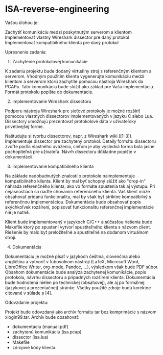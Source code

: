 # ISA-reverse-engineering
Vašou úlohou je:

Zachytiť komunikáciu medzi poskytnutým serverom a klientom 
Implementovať vlastný Wireshark dissector pre daný protokol
Implementovať kompatibilného klienta pre daný protokol

Upresnenie zadania:

1. Zachytenie protokolovej komunikácie
   
K zadaniu projektu bude dodaný virtuálny stroj s referenčným klientom a serverom. Vhodným použitím klienta vygenerujte komunikáciu medzi klientom a serverom ktorú zachytíte pomocou nástroja Wireshark do PCAPu. Táto komunikácia bude slúžiť ako základ pre Vašu implementáciu. Formát protokolu popíšte do dokumentácie.

2. Implementovanie Wireshark dissectoru

Podporu nástroja Wireshark pre sieťové protokoly je možné rozšíriť pomocou vlastných dissectorov implementovaných v jazyku C alebo Lua. Dissectory umožňujú prezentovať protokolové dáta v užívateľsky prívetivejšej forme.

Naštudujte si tvorbu dissectorov, napr. z Wireshark wiki ([1-3]). Implementuje dissector pre zachytený protokol. Detaily formátu dissectoru zvoľte podľa vlastného uváženia, cieľom je aby výsledná forma bola jasne pochopiteľná pre užívateľa. Návrh dissectoru dôkladne popíšte v dokumentácii.

3. Implementovanie kompatibilného klienta

Na základe nadobudnutých znalostí o protokole naimplementuje kompatibilného klienta. Klient by mal byť schopný slúžiť ako "drop-in" náhrada referenčného klienta, ako vo formáte spustenia tak aj výstupu. Pri nejasnostiach sa riaďte chovaním referenčného klienta. Váš klient môže obsahovať pridanú funkcionalitu, mal by však byť striktne kompatibilný s referenčnou implementáciou. Dokumentácia bude obsahovať popis akýchkoľvek rozšírení, popisovať funkcionalitu referenčnej implementácie nie je nutné.

Klient bude implementovaný v jazykoch C/C++ a súčasťou riešenia bude Makefile ktorý po spustení vytvorí spustiteľného klienta s názvom client. Riešenie by malo byť preložiteľné a spustiteľné na dodanom virtuálnom stroji.

4. Dokumentácia

Dokumentáciu je možné písať v jazykoch čeština, slovenčina alebo angličtina a vytvoriť v ľubovolnom nástroji (LaTeX, Microsoft Word, LibreOffice Writer, org-mode, Pandoc, ...), výsledkom však bude PDF súbor.
Obsahom dokumentácie bude analýza zachytenej komunikácie, popis protokolu, návrhu dissectoru a prípadných rozšírení klienta. Dokumentácia bude hodnotená nielen po technickej (obsahovej), ale aj po formálnej (jazykovej a prezentačnej) stránke. Všetky použité zdroje budú korektne citované v súlade s [4].

Odovzdanie projektu:

Projekt bude odovzdaný ako archív formátu tar bez komprimácie s názvom xlogin99.tar.
Archív bude obsahovať:
- dokumentáciu (manual.pdf)
- zachytenú komunikáciu (isa.pcap)
- dissector (isa.lua)
- Makefile
- zdrojové kódy klienta